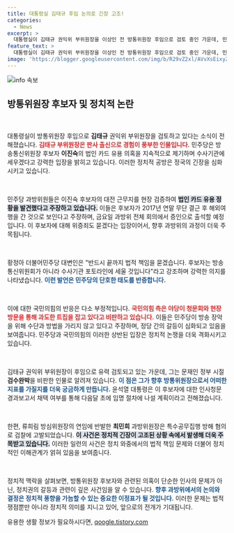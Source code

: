 ```yaml
---
title: 대통령실 김태규 후임 논의로 긴장 고조!
categories:
  - News
excerpt: >
  대통령실이 김태규 권익위 부위원장을 이상인 전 방통위원장 후임으로 검토 중인 가운데, 민주당은 이진숙 후보자의 법인 카드 유용 의혹을 강력히 조사하겠다고 나섰습니다. 정치적 지각변동이 예고됩니다! 클릭 유도!
feature_text: >
  대통령실이 김태규 권익위 부위원장을 이상인 전 방통위원장 후임으로 검토 중인 가운데, 민주당은 이진숙 후보자의 법인 카드 유용 의혹을 강력히 조사하겠다고 나섰습니다. 정치적 지각변동이 예고됩니다! 클릭 유도!
image: 'https://blogger.googleusercontent.com/img/b/R29vZ2xl/AVvXsEixyZcFfHzMRdzZMjFBmAUKJYCLCGyLL1o632UiGVXcaFdKo_bkvkuCioo0uUKlGfBVcT3P84aROyZIXSBEx3Aw5nCQ3pTgDom1WDC4m8eifvWiAmWEEVb4x6G_l8C0QH225ldMjyaFvpxGEBGNO37VmDTDMHGhJPq73UglMfDca1-0aw/s1600/blogspot.png'
---
```


<p><img src="https://blogger.googleusercontent.com/img/b/R29vZ2xl/AVvXsEixyZcFfHzMRdzZMjFBmAUKJYCLCGyLL1o632UiGVXcaFdKo_bkvkuCioo0uUKlGfBVcT3P84aROyZIXSBEx3Aw5nCQ3pTgDom1WDC4m8eifvWiAmWEEVb4x6G_l8C0QH225ldMjyaFvpxGEBGNO37VmDTDMHGhJPq73UglMfDca1-0aw/s1600/blogspot.png" alt="info 속보" /></p>

<h2 data-ke-size="size26">방통위원장 후보자 및 정치적 논란</h2>

<p data-ke-size="size16">&nbsp;</p>

<p>대통령실이 방통위원장 후임으로 <strong>김태규</strong> 권익위 부위원장을 검토하고 있다는 소식이 전해졌습니다. <b><span style="color: #ee2323;">김태규 부위원장은 판사 출신으로 경험이 풍부한 인물입니다.</span></b> 민주당은 방송통신위원장 후보자 <strong>이진숙</strong>의 법인 카드 유용 의혹을 지속적으로 제기하며 수사기관에 세우겠다고 강력한 입장을 밝히고 있습니다. 이러한 정치적 공방은 정국의 긴장을 심화시키고 있습니다.</p>

<p data-ke-size="size16">&nbsp;</p>

<p>민주당 과방위원들은 이진숙 후보자의 대전 근무지를 현장 검증하여 <b><span style="background-color: #21538527;">법인 카드 유용 정황을 발견했다고 주장하고 있습니다.</span></b> 이들은 후보자가 2017년 연말 무단 결근 후 해외여행을 간 것으로 보인다고 주장하며, 금요일 과방위 전체 회의에서 증인으로 출석할 예정입니다. 이 후보자에 대해 위증죄도 묻겠다는 입장이어서, 향후 과방위의 과정이 더욱 주목됩니다.</p>

<p data-ke-size="size16">&nbsp;</p>

<p>황정아 더불어민주당 대변인은 "반드시 끝까지 법적 책임을 묻겠습니다. 후보자는 방송통신위원회가 아니라 수사기관 포토라인에 세울 것입니다"라고 강조하며 강력한 의지를 나타냈습니다. <b><span style="color: #1a5490;">이런 발언은 민주당의 단호한 태도를 반증합니다.</span></b></p>

<p data-ke-size="size16">&nbsp;</p>

<p>이에 대한 국민의힘의 반응은 다소 부정적입니다. <b><span style="color: #ee2323;">국민의힘 측은 야당이 청문회와 현장 방문을 통해 과도한 트집을 잡고 있다고 비판하고 있습니다.</span></b> 이들은 민주당이 방송 장악을 위해 수단과 방법을 가리지 않고 있다고 주장하며, 정당 간의 갈등이 심화되고 있음을 보여줍니다. 민주당과 국민의힘의 이러한 상반된 입장은 정치적 논쟁을 더욱 격화시키고 있습니다.</p>

<p data-ke-size="size16">&nbsp;</p>

<p>김태규 권익위 부위원장이 후임으로 유력 검토되고 있는 가운데, 그는 문재인 정부 시절 <strong>검수완박</strong>을 비판한 인물로 알려져 있습니다. <b><span style="color: #1a5490;">이 점은 그가 향후 방통위원장으로서 어떠한 지표를 가질지를 더욱 궁금하게 만듭니다.</span></b> 윤석열 대통령은 이 후보자에 대한 인사청문 경과보고서 채택 여부를 통해 다음달 초에 임명 절차에 나설 계획이라고 전해졌습니다.</p>

<p data-ke-size="size16">&nbsp;</p>

<p>한편, 류희림 방심위원장의 연임에 반발한 <strong>최민희</strong> 과방위원장은 특수공무집행 방해 혐의로 검찰에 고발되었습니다. <b><span style="background-color: #21538527;">이 사건은 정치적 긴장이 고조된 상황 속에서 발생해 더욱 주목받고 있습니다.</span></b> 이러한 일련의 사건은 정치 와중에서의 법적 책임 문제와 더불어 정치적인 이해관계가 얽혀 있음을 보여줍니다.</p>

<p data-ke-size="size16">&nbsp;</p>

<p>정치적 맥락을 살펴보면, 방통위원장 후보자와 관련된 의혹이 단순한 인사의 문제가 아닌, 정치권의 갈등과 관련이 깊은 사건임을 알 수 있습니다. <b><span style="color: #1a5490;">향후 과방위에서의 논의와 결정은 정치적 풍향을 가늠할 수 있는 중요한 이정표가 될 것입니다.</span></b> 이러한 문제는 법적 쟁점뿐만 아니라 정치적 의미를 지니고 있어, 앞으로의 전개가 기대됩니다.</p>
유용한 생활 정보가 필요하시다면, <a href="https://qoogle.tistory.com" rel="dofollow">qoogle.tistory.com</a>



